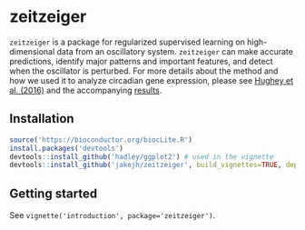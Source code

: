 # zeitzeiger

`zeitzeiger` is a package for regularized supervised learning on high-dimensional data from an oscillatory system. `zeitzeiger` can make accurate predictions, identify major patterns and important features, and detect when the oscillator is perturbed. For more details about the method and how we used it to analyze circadian gene expression, please see [Hughey et al. (2016)](http://dx.doi.org/10.1093/nar/gkw030) and the accompanying [results](http://dx.doi.org/10.5061/dryad.hn8gp).

## Installation
```R
source('https://bioconductor.org/biocLite.R')
install.packages('devtools')
devtools::install_github('hadley/ggplot2') # used in the vignette
devtools::install_github('jakejh/zeitzeiger', build_vignettes=TRUE, dependencies=TRUE, repos=BiocInstaller::biocinstallRepos(), type='source')
```

## Getting started
See `vignette('introduction', package='zeitzeiger')`.
